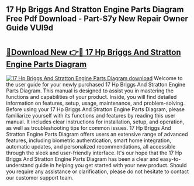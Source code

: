 ## 17 Hp Briggs And Stratton Engine Parts Diagram Free Pdf Download - Part-S7y New Repair Owner Guide VUl9d

# <h2><a href="http://dfl0bs.blite.top/?on=17+Hp+Briggs+And+Stratton+Engine+Parts+Diagram">🔗Download New 👉🔴 17 Hp Briggs And Stratton Engine Parts Diagram</a></h2>

[![17 Hp Briggs And Stratton Engine Parts Diagram download](https://i.imgur.com/lujVjoI.png)](http://dfl0bs.blite.top/?on=17+Hp+Briggs+And+Stratton+Engine+Parts+Diagram)
Welcome to the user guide for your newly purchased 17 Hp Briggs And Stratton Engine Parts Diagram. This manual is designed to assist you in mastering the functions and capabilities of your product. Inside, you will find detailed information on features, setup, usage, maintenance, and problem-solving. Before using your 17 Hp Briggs And Stratton Engine Parts Diagram, please familiarize yourself with its functions and features by reading this user manual. It includes clear instructions for installation, setup, and operation, as well as troubleshooting tips for common issues. 17 Hp Briggs And Stratton Engine Parts Diagram offers users an extensive range of advanced features, including biometric authentication, smart home integration, automatic updates, and personalized recommendations, all accessible through the sleek and user-friendly interface. It's our hope that the 17 Hp Briggs And Stratton Engine Parts Diagram has been a clear and easy-to-understand guide in helping you get started with your new product. Should you require any assistance or clarification, please do not hesitate to contact our customer support team.
